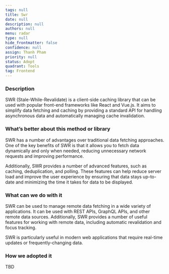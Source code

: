 ```yaml
---
tags: null
title: Swr
date: null
description: null
authors: null
menu: radar
type: null
hide_frontmatter: false
confidence: null
assign: Thanh Pham
priority: null
status: Adopt
quadrant: Tools
tag: Frontend
---
```


<!-- table_of_contents 3703fc4b-fae8-4a7d-822b-856c9f151838 -->

### Description
SWR (Stale-While-Revalidate) is a client-side caching library that can be used with popular front-end frameworks like React and Vue.js. It aims to simplify data fetching and caching by providing a standard API for handling asynchronous data and automatically managing cache invalidation.

### What’s better about this method or library
SWR has a number of advantages over traditional data fetching approaches. One of the key benefits of SWR is that it allows you to fetch data dynamically and only when needed, reducing unnecessary network requests and improving performance.

Additionally, SWR provides a number of advanced features, such as caching, deduplication, and polling. These features can help reduce server load and improve the user experience by ensuring that data stays up-to-date and minimizing the time it takes for data to be displayed.

### What can we do with it
SWR can be used to manage remote data fetching in a wide variety of applications. It can be used with REST APIs, GraphQL APIs, and other remote data sources. Additionally, SWR provides a number of useful features for working with remote data, including automatic revalidation and focus tracking.

SWR is particularly useful in modern web applications that require real-time updates or frequently-changing data.

### How we adopted it
TBD

<!-- child_database 50ef2fdd-bb9f-4333-80b4-7016c60383c9 -->
